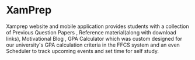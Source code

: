 # XamPrep
Xamprep website and mobile application provides students with a collection of Previous Question Papers , Reference material(along with download links), Motivational Blog , GPA Calculator which was custom designed for our university's GPA calculation criteria in the FFCS system and an even Scheduler to track upcoming events and set time for self study.
